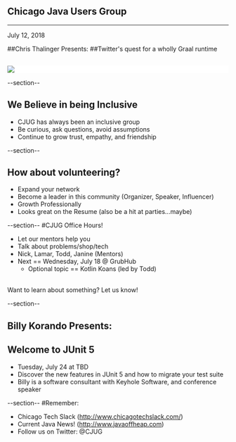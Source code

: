 ## Chicago Java Users Group

---

July 12, 2018

##Chris Thalinger Presents:
##Twitter's quest for a wholly Graal runtime


<div style="background-color: white; margin-top: 30px;">
	<img src="images/cjug.gif" style="border: none; box-shadow: none;"/>
</div>


--section--
## We Believe in being Inclusive
 * CJUG has always been an inclusive group
 * Be curious, ask questions, avoid assumptions
 * Continue to grow trust, empathy, and friendship

--section--

## How about volunteering?
 * Expand your network
 * Become a leader in this community (Organizer, Speaker, Influencer)
 * Growth Professionally
 * Looks great on the Resume (also be a hit at parties...maybe)


--section--
#CJUG Office Hours!
* Let our mentors help you
* Talk about problems/shop/tech
* Nick, Lamar, Todd, Janine (Mentors)
* Next == Wednesday, July 18 @ GrubHub
  * Optional topic == Kotlin Koans (led by Todd)

<br>
Want to learn about something? Let us know!

--section--

## Billy Korando Presents: 
## Welcome to JUnit 5

* Tuesday, July 24 at TBD
* Discover the new features in JUnit 5 and how to migrate your test suite
* Billy is a software consultant with Keyhole Software, and conference speaker


--section--
#Remember:
 * Chicago Tech Slack (http://www.chicagotechslack.com/)
 * Current Java News! (http://www.javaoffheap.com)
 * Follow us on Twitter: @CJUG
